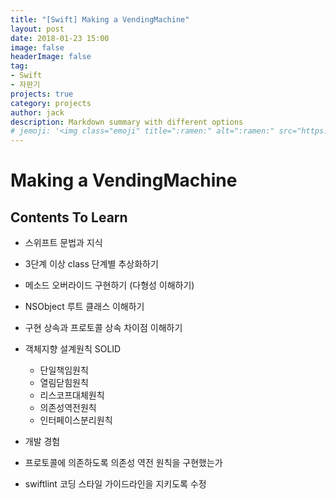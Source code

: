 ```yaml
---
title: "[Swift] Making a VendingMachine"
layout: post
date: 2018-01-23 15:00
image: false
headerImage: false
tag:
- Swift
- 자판기
projects: true
category: projects
author: jack
description: Markdown summary with different options
# jemoji: '<img class="emoji" title=":ramen:" alt=":ramen:" src="https://assets.github.com/images/icons/emoji/unicode/1f35c.png" height="20" width="20" align="absmiddle">'
---
```


# Making a VendingMachine
## Contents To Learn

- 스위프트 문법과 지식
 - 3단계 이상 class 단계별 추상화하기
 - 메소드 오버라이드 구현하기 (다형성 이해하기)
 - NSObject 루트 클래스 이해하기
 - 구현 상속과 프로토콜 상속 차이점 이해하기
 - 객체지향 설계원칙 SOLID
     - 단일책임원칙
     - 열림닫힘원칙
     - 리스코프대체원칙
     - 의존성역전원칙
     - 인터페이스분리원칙

- 개발 경험
 - 프로토콜에 의존하도록 의존성 역전 원칙을 구현했는가
 - swiftlint 코딩 스타일 가이드라인을 지키도록 수정
